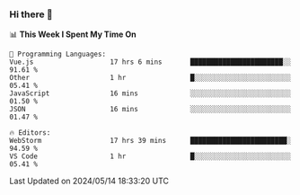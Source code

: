### Hi there 👋

<!--
**asdf12303116/asdf12303116** is a ✨ _special_ ✨ repository because its `README.md` (this file) appears on your GitHub profile.

Here are some ideas to get you started:

- 🔭 I’m currently working on ...
- 🌱 I’m currently learning ...
- 👯 I’m looking to collaborate on ...
- 🤔 I’m looking for help with ...
- 💬 Ask me about ...
- 📫 How to reach me: ...
- 😄 Pronouns: ...
- ⚡ Fun fact: ...
-->

<!--START_SECTION:waka-->
📊 **This Week I Spent My Time On** 

```text
💬 Programming Languages: 
Vue.js                   17 hrs 6 mins       ███████████████████████░░   91.61 % 
Other                    1 hr                █░░░░░░░░░░░░░░░░░░░░░░░░   05.41 % 
JavaScript               16 mins             ░░░░░░░░░░░░░░░░░░░░░░░░░   01.50 % 
JSON                     16 mins             ░░░░░░░░░░░░░░░░░░░░░░░░░   01.47 % 

🔥 Editors: 
WebStorm                 17 hrs 39 mins      ████████████████████████░   94.59 % 
VS Code                  1 hr                █░░░░░░░░░░░░░░░░░░░░░░░░   05.41 % 
```


 Last Updated on 2024/05/14 18:33:20 UTC
<!--END_SECTION:waka-->
